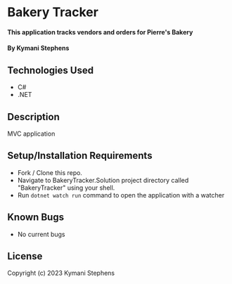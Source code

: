 # Bakery Tracker

#### This application tracks vendors and orders for Pierre's Bakery

#### By Kymani Stephens

## Technologies Used

* C#
* .NET

## Description

MVC application

## Setup/Installation Requirements

* Fork / Clone this repo.
* Navigate to BakeryTracker.Solution project directory called "BakeryTracker" using your shell.
* Run `dotnet watch run` command to open the application with a watcher

## Known Bugs

* No current bugs

## License

Copyright (c) 2023 Kymani Stephens